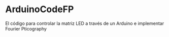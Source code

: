 # ArduinoCodeFP
El código para controlar la matriz LED a través de un Arduino e implementar Fourier Pticography
